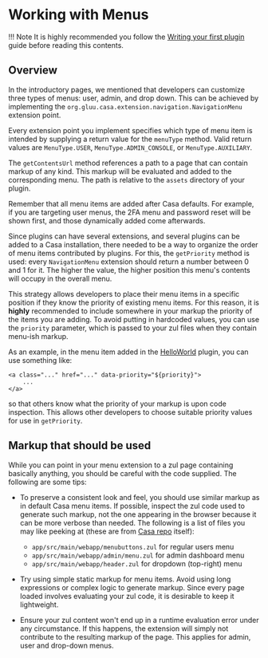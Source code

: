 # Working with Menus

!!! Note
    It is highly recommended you follow the [Writing your first plugin](writing-first.md) guide before reading this contents.
    
## Overview

In the introductory pages, we mentioned that developers can customize three types of menus: user, admin, and drop down. This can be achieved by implementing the `org.gluu.casa.extension.navigation.NavigationMenu` extension point.

Every extension point you implement specifies which type of menu item is intended by supplying a return value for the `menuType` method. Valid return values are `MenuType.USER`, `MenuType.ADMIN_CONSOLE`, or `MenuType.AUXILIARY`.

The `getContentsUrl` method references a path to a page that can contain markup of any kind. This markup will be evaluated and added to the corresponding menu. The path is relative to the `assets` directory of your plugin.

Remember that all menu items are added after Casa defaults. For example, if you are targeting user menus, the 2FA menu and password reset will be shown first, and those dynamically added come afterwards.

Since plugins can have several extensions, and several plugins can be added to a Casa installation, there needed to be a way to organize the order of menu items contributed by plugins. For this, the `getPriority` method is used: every `NavigationMenu` extension should return a number between 0 and 1 for it. The higher the value, the higher position this menu's contents will occupy in the overall menu.

This strategy allows developers to place their menu items in a specific position if they know the priority of existing menu items. For this reason, it is **highly** recommended to include somewhere in your markup the priority of the items you are adding. To avoid putting in hardcoded values, you can use the `priority` parameter, which is passed to your zul files when they contain menu-ish markup. 

As an example, in the menu item added in the [HelloWorld](writing-first.md#menuzul) plugin, you can use something like:

```
<a class="..." href="..." data-priority="${priority}">
	...
</a>
```

so that others know what the priority of your markup is upon code inspection. This allows other developers to choose suitable priority values for use in `getPriority`.

## Markup that should be used

While you can point in your menu extension to a zul page containing basically anything, you should be careful with the code supplied. The following are some tips:

- To preserve a consistent look and feel, you should use similar markup as in default Casa menu items. If possible, inspect the zul code used to generate such markup, not the one appearing in the browser because it can be more verbose than needed. The following is a list of files you may like peeking at (these are from [Casa repo](writing-first.md#download-project) itself):

   - `app/src/main/webapp/menubuttons.zul` for regular users menu
   - `app/src/main/webapp/admin/menu.zul` for admin dashboard menu
   - `app/src/main/webapp/header.zul` for dropdown (top-right) menu
   
- Try using simple static markup for menu items. Avoid using long expressions or complex logic to generate markup. Since every page loaded involves evaluating your zul code, it is desirable to keep it lightweight.

- Ensure your zul content won't end up in a runtime evaluation error under any circumstance. If this happens, the extension will simply not contribute to the resulting markup of the page. This applies for admin, user and drop-down menus.
